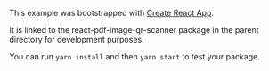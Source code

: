 This example was bootstrapped with [Create React App](https://github.com/facebook/create-react-app).

It is linked to the react-pdf-image-qr-scanner package in the parent directory for development purposes.

You can run `yarn install` and then `yarn start` to test your package.
